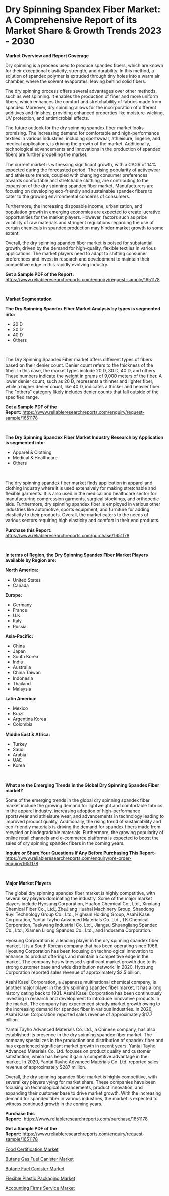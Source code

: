 <p><h1>Dry Spinning Spandex Fiber Market: A Comprehensive Report of its Market Share & Growth Trends 2023 - 2030</h1></p><p><strong>Market Overview and Report Coverage</strong></p>
<p><p>Dry spinning is a process used to produce spandex fibers, which are known for their exceptional elasticity, strength, and durability. In this method, a solution of spandex polymer is extruded through tiny holes into a warm air chamber, where the solvent evaporates, leaving behind solid fibers.</p><p>The dry spinning process offers several advantages over other methods, such as wet spinning. It enables the production of finer and more uniform fibers, which enhances the comfort and stretchability of fabrics made from spandex. Moreover, dry spinning allows for the incorporation of different additives and finishes, providing enhanced properties like moisture-wicking, UV protection, and antimicrobial effects.</p><p>The future outlook for the dry spinning spandex fiber market looks promising. The increasing demand for comfortable and high-performance textiles in various industries, including sportswear, athleisure, lingerie, and medical applications, is driving the growth of the market. Additionally, technological advancements and innovations in the production of spandex fibers are further propelling the market.</p><p>The current market is witnessing significant growth, with a CAGR of 14% expected during the forecasted period. The rising popularity of activewear and athleisure trends, coupled with changing consumer preferences towards comfortable and stretchable clothing, are contributing to the expansion of the dry spinning spandex fiber market. Manufacturers are focusing on developing eco-friendly and sustainable spandex fibers to cater to the growing environmental concerns of consumers.</p><p>Furthermore, the increasing disposable income, urbanization, and population growth in emerging economies are expected to create lucrative opportunities for the market players. However, factors such as price volatility of raw materials and stringent regulations regarding the use of certain chemicals in spandex production may hinder market growth to some extent.</p><p>Overall, the dry spinning spandex fiber market is poised for substantial growth, driven by the demand for high-quality, flexible textiles in various applications. The market players need to adapt to shifting consumer preferences and invest in research and development to maintain their competitive edge in this rapidly evolving industry.</p></p>
<p><strong>Get a Sample PDF of the Report:</strong> <a href="https://www.reliableresearchreports.com/enquiry/request-sample/1651178">https://www.reliableresearchreports.com/enquiry/request-sample/1651178</a></p>
<p>&nbsp;</p>
<p><strong>Market Segmentation</strong></p>
<p><strong>The Dry Spinning Spandex Fiber Market Analysis by types is segmented into:</strong></p>
<p><ul><li>20 D</li><li>30 D</li><li>40 D</li><li>Others</li></ul></p>
<p>&nbsp;</p>
<p><p>The Dry Spinning Spandex Fiber market offers different types of fibers based on their denier count. Denier count refers to the thickness of the fiber. In this case, the market types include 20 D, 30 D, 40 D, and others. These numbers indicate the weight in grams of 9,000 meters of the fiber. A lower denier count, such as 20 D, represents a thinner and lighter fiber, while a higher denier count, like 40 D, indicates a thicker and heavier fiber. The "others" category likely includes denier counts that fall outside of the specified range.</p></p>
<p><strong>Get a Sample PDF of the Report:</strong>&nbsp;<a href="https://www.reliableresearchreports.com/enquiry/request-sample/1651178">https://www.reliableresearchreports.com/enquiry/request-sample/1651178</a></p>
<p>&nbsp;</p>
<p><strong>The Dry Spinning Spandex Fiber Market Industry Research by Application is segmented into:</strong></p>
<p><ul><li>Apparel & Clothing</li><li>Medical & Healthcare</li><li>Others</li></ul></p>
<p>&nbsp;</p>
<p><p>The dry spinning spandex fiber market finds application in apparel and clothing industry where it is used extensively for making stretchable and flexible garments. It is also used in the medical and healthcare sector for manufacturing compression garments, surgical stockings, and orthopedic aids. Furthermore, dry spinning spandex fiber is employed in various other industries like automotive, sports equipment, and furniture for adding elasticity to their products. Overall, the market caters to the needs of various sectors requiring high elasticity and comfort in their end products.</p></p>
<p><strong>Purchase this Report:</strong>&nbsp; <a href="https://www.reliableresearchreports.com/purchase/1651178">https://www.reliableresearchreports.com/purchase/1651178</a></p>
<p>&nbsp;</p>
<p><strong>In terms of Region, the Dry Spinning Spandex Fiber Market Players available by Region are:</strong></p>
<p>
    <p> <strong> North America: </strong>
        <ul>
            <li>United States</li>
            <li>Canada</li>
        </ul>
        </p> 
    <p> <strong> Europe: </strong>
        <ul>
            <li>Germany</li>
            <li>France</li>
            <li>U.K.</li>
            <li>Italy</li>
            <li>Russia</li>
        </ul>
        </p> 
    <p> <strong> Asia-Pacific: </strong>
        <ul>
            <li>China</li>
            <li>Japan</li>
            <li>South Korea</li>
            <li>India</li>
            <li>Australia</li>
            <li>China Taiwan</li>
            <li>Indonesia</li>
            <li>Thailand</li>
            <li>Malaysia</li>
        </ul>
        </p> 
    <p> <strong> Latin America: </strong>
        <ul>
            <li>Mexico</li>
            <li>Brazil</li>
            <li>Argentina Korea</li>
            <li>Colombia</li>
        </ul>
        </p> 
    <p> <strong> Middle East & Africa: </strong>
        <ul>
            <li>Turkey</li>
            <li>Saudi</li>
            <li>Arabia</li>
            <li>UAE</li>
            <li>Korea</li>
        </ul>
    </p>
    </p>
<p>&nbsp;</p>
<p><strong>What are the Emerging Trends in the Global Dry Spinning Spandex Fiber market?</strong></p>
<p><p>Some of the emerging trends in the global dry spinning spandex fiber market include the growing demand for lightweight and comfortable fabrics in the apparel industry, increasing adoption of high-performance sportswear and athleisure wear, and advancements in technology leading to improved product quality. Additionally, the rising trend of sustainability and eco-friendly materials is driving the demand for spandex fibers made from recycled or biodegradable materials. Furthermore, the growing popularity of online retail channels and e-commerce platforms is expected to boost the sales of dry spinning spandex fibers in the coming years.</p></p>
<p><strong>Inquire or Share Your Questions If Any Before Purchasing This Report</strong>- <a href="https://www.reliableresearchreports.com/enquiry/pre-order-enquiry/1651178">https://www.reliableresearchreports.com/enquiry/pre-order-enquiry/1651178</a></p>
<p>&nbsp;</p>
<p><strong>Major Market Players</strong></p>
<p><p>The global dry spinning spandex fiber market is highly competitive, with several key players dominating the industry. Some of the major market players include Hyosung Corporation, Huafon Chemical Co., Ltd., Xinxiang Chemical Fiber Co., Ltd., ZheJiang Huahai Machinery Group, Shandong Ruyi Technology Group Co., Ltd., Highsun Holding Group, Asahi Kasei Corporation, Yantai Tayho Advanced Materials Co. Ltd., TK Chemical Corporation, Taekwang Industrial Co. Ltd., Jiangsu Shuangliang Spandex Co., Ltd., Xiamen Lilong Spandex Co., Ltd., and Indorama Corporation.</p><p>Hyosung Corporation is a leading player in the dry spinning spandex fiber market. It is a South Korean company that has been operating since 1966. Hyosung Corporation has been focusing on technological innovation to enhance its product offerings and maintain a competitive edge in the market. The company has witnessed significant market growth due to its strong customer base and wide distribution network. In 2020, Hyosung Corporation reported sales revenue of approximately $2.5 billion.</p><p>Asahi Kasei Corporation, a Japanese multinational chemical company, is another major player in the dry spinning spandex fiber market. It has a long history dating back to 1931. Asahi Kasei Corporation has been continuously investing in research and development to introduce innovative products in the market. The company has experienced steady market growth owing to the increasing demand for spandex fiber in various industries. In 2020, Asahi Kasei Corporation reported sales revenue of approximately $17.7 billion.</p><p>Yantai Tayho Advanced Materials Co. Ltd., a Chinese company, has also established its presence in the dry spinning spandex fiber market. The company specializes in the production and distribution of spandex fiber and has experienced significant market growth in recent years. Yantai Tayho Advanced Materials Co. Ltd. focuses on product quality and customer satisfaction, which has helped it gain a competitive advantage in the market. In 2020, Yantai Tayho Advanced Materials Co. Ltd. reported sales revenue of approximately $287 million.</p><p>Overall, the dry spinning spandex fiber market is highly competitive, with several key players vying for market share. These companies have been focusing on technological advancements, product innovation, and expanding their customer base to drive market growth. With the increasing demand for spandex fiber in various industries, the market is expected to witness continued growth in the coming years.</p></p>
<p><strong>Purchase this Report:</strong>&nbsp;&nbsp;<a href="https://www.reliableresearchreports.com/purchase/1651178">https://www.reliableresearchreports.com/purchase/1651178</a></p>
<p></p>
<p><strong>Get a Sample PDF of the Report:</strong>&nbsp;<a href="https://www.reliableresearchreports.com/enquiry/request-sample/1651178">https://www.reliableresearchreports.com/enquiry/request-sample/1651178</a></p>
<p><p><a href="https://medium.com/@andrewhills1925/food-certification-market-size-cagr-trends-2024-2030-f49dc5f75ba4">Food Certification Market</a></p><p><a href="https://www.linkedin.com/pulse/butane-gas-fuel-canister-market-size-growth-forecast-o8vze/">Butane Gas Fuel Canister Market</a></p><p><a href="https://www.linkedin.com/pulse/butane-fuel-canister-market-size-2023-2030-global-industrial-hpnte/">Butane Fuel Canister Market</a></p><p><a href="https://medium.com/@candiceveum/flexible-plastic-packaging-market-size-growth-forecast-2023-2030-f0de3ac683c0">Flexible Plastic Packaging Market</a></p><p><a href="https://github.com/gshchiplitsov/Market-Research-Report-List-1/blob/main/accounting-firms-service-market.md">Accounting Firms Service Market</a></p></p>